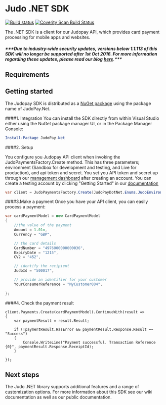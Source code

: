 # Judo .NET SDK

[![Build status](https://ci.appveyor.com/api/projects/status/y9mrqtjr0cf1g5li?svg=true)](https://ci.appveyor.com/project/JudoPayments/dotnetsdk) <a href="https://scan.coverity.com/projects/judopaydotnetsdk">
  <img alt="Coverity Scan Build Status"
       src="https://img.shields.io/coverity/scan/6752.svg"/>
</a>

The .NET SDK is a client for our Judopay API, which provides card payment processing for mobile apps and websites.

##### **\*\*\*Due to industry-wide security updates, versions below 1.1.113 of this SDK will no longer be supported after 1st Oct 2016. For more information regarding these updates, please read our blog [here](http://hub.judopay.com/pci31-security-updates/).*****

## Requirements

## Getting started
The Judopay SDK is distributed as a [NuGet package](https://www.nuget.org/packages/JudoPay.Net/) 
using the package name of JudoPay.Net.

####1. Integration
You can install the SDK directly from within Visual Studio either using the NuGet package manager UI, or in the Package Manager Console:

```powershell
Install-Package JudoPay.Net
```

####2. Setup

You configure you Judopay API client when invoking the JudoPaymentsFactory.Create method. This has
three parameters; environment (Sandbox for development and testing, and Live for production), and api
token and secret. You set you API token and secret up through our [management dashboard](https://portal.judopay.com)
after creating an account. You can create a testing account by clicking "Getting Started" in our [documentation](https://www.judopay.com/docs)

```c#
var client = JudoPaymentsFactory.Create(JudoPayDotNet.Enums.JudoEnvironment.Sandbox, "YOUR_API_TOKEN", "YOUR_API_SECRET");
```

####3.Make a payment
Once you have your API client, you can easily process a payment:

```c#
var cardPaymentModel = new CardPaymentModel
{
	//the value of the payment
	Amount = 1.01m,
	Currency = "GBP",

	// the card details
	CardNumber = "4976000000000036",
	ExpiryDate = "1215",
	CV2 = "452",

	// identify the recipient
	JudoId = "500017",

	// provide an identifier for your customer
	YourConsumerReference = "MyCustomer004",
	
};
```
####4. Check the payment result
```
client.Payments.Create(cardPaymentModel).ContinueWith(result =>
{
	var paymentResult = result.Result;

	if (!paymentResult.HasError && paymentResult.Response.Result == "Success")
	{
		Console.WriteLine("Payment successful. Transaction Reference {0}", paymentResult.Response.ReceiptId);
	}

});
```

## Next steps
The Judo .NET library supports additional features and a range of customization options. For more information about this SDK see our wiki documentation as well as our public documentation.
